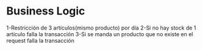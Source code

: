 # Business Logic

1-Restricción de 3 artículos(mismo producto) por día
2-Si no hay stock de 1 artículo falla la transacción
3-Si se manda un producto que no existe en el request falla la transacción
